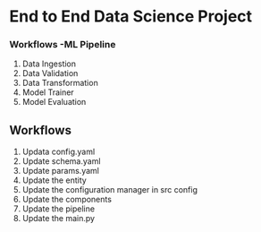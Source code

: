 # End to End Data Science Project

### Workflows -ML Pipeline
1. Data Ingestion
2. Data Validation
3. Data Transformation
4. Model Trainer
5. Model Evaluation

## Workflows
1. Updata config.yaml
2. Update schema.yaml
3. Update params.yaml
4. Update the entity
5. Update the configuration manager in src config
6. Update the components
7. Update the pipeline
8. Update the main.py